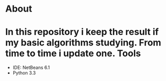 About
==================
In this repository i keep the result if my basic algorithms studying.
From time to time i update one.
Tools
=====
- IDE: NetBeans 6.1
- Python 3.3
